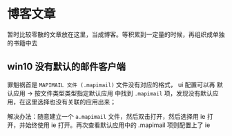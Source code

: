 # 博客文章

暂时比较零散的文章放在这里，当成博客。等积累到一定量的时候，再组织成单独的书籍中去

## win10 没有默认的邮件客户端
罪魁祸首是 `MAPIMAIL 文件 (.mapimail)` 文件没有对应的格式，
ui 配置可以再 默认应用 -> 按文件类型类型指定默认应用 中找到 `.mapimail` 项，发现没有默认应用，在这里选择也没有关联的应用出来；

解决办法：随意建立一个 `a.mapimail` 文件，然后双击打开，然后选择用 ie 打开，并始终使用 ie 打开。再次查看默认应用中的 .mapimail 项则配置上了 ie
